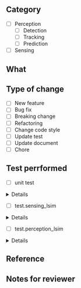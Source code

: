 ## Category

<!-- Please check an item that is most relative category to your changes. -->

- [ ] Perception
  - [ ] Detection
  - [ ] Tracking
  - [ ] Prediction
- [ ] Sensing

## What

<!-- Please describe what you changed. -->

## Type of change

<!-- Please check an item that is most relative type of change to yours. -->
<!-- Please delete options that are not relevant. -->

- [ ] New feature
- [ ] Bug fix
- [ ] Breaking change
- [ ] Refactoring
- [ ] Change code style
- [ ] Update test
- [ ] Update document
- [ ] Chore

## Test perrformed

<!-- Describe how you have tested this PR. -->

- [ ] unit test

<details>
<pre>
<code>
<!-- Please paste test result here. -->
</code>
</pre>
</details>

- [ ] test.sensing_lsim

<details>
<pre>
<code>
<!-- Please paste test result here. -->
</code>
</pre>
</details>

- [ ] test.perception_lsim

<details>
<pre>
<code>
<!-- Please paste test result here. -->
</code>
</pre>
</details>

## Reference

<!-- Please write external reference if any. -->

## Notes for reviewer

<!-- Write additional information if neccessary. It should be written if there are related PRs that should be merged at the same time. -->
